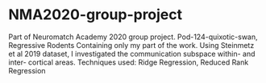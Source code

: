 # NMA2020-group-project

Part of Neuromatch Academy 2020 group project.
Pod-124-quixotic-swan, Regressive Rodents 
Containing only my part of the work.
Using Steinmetz et al 2019 dataset, I investigated the communication subspace within- and inter- cortical areas.
Techniques used: Ridge Regression, Reduced Rank Regression
